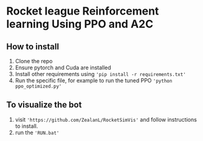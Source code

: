 # Rocket league Reinforcement learning Using PPO and A2C

## How to install 
1. Clone the repo
2. Ensure pytorch and Cuda are installed 
3. Install other requirements using `'pip install -r requirements.txt'`
4. Run the specific file, for example to run the tuned PPO `'python ppo_optimized.py'`

## To visualize the bot 
1. visit  `'https://github.com/ZealanL/RocketSimVis'` and follow instructions to install. 
2. run the `'RUN.bat'`